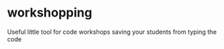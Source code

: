 workshopping
============

Useful little tool for code workshops saving your students from typing the code